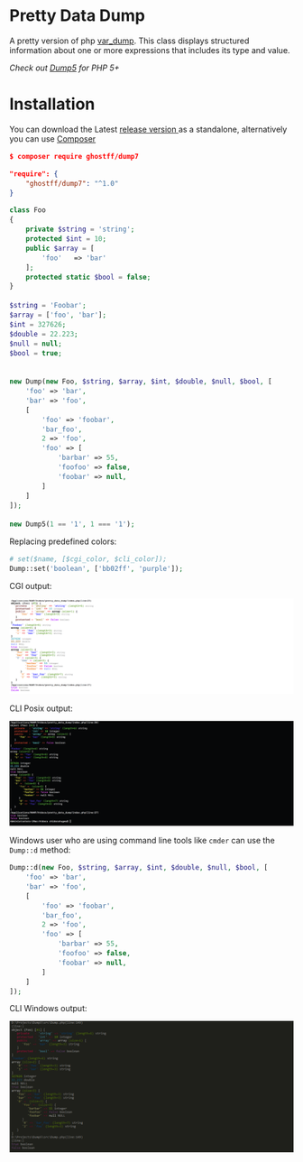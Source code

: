 # Pretty Data Dump
A pretty version of php [var_dump](http://php.net/manual/en/function.var-dump.php). This class displays structured information about one or more expressions that includes its type and value.

_Check out [Dump5](https://github.com/Ghostff/Dump5) for PHP 5+_

# Installation   
You can download the  Latest [release version ](https://github.com/Ghostff/pretty_data_dump/releases/) as a standalone, alternatively you can use [Composer](https://getcomposer.org/) 
```json
$ composer require ghostff/dump7
```
```json
"require": {
    "ghostff/dump7": "^1.0"
}
```    

```php
class Foo
{
	private $string = 'string';
	protected $int = 10;
	public $array = [
	    'foo'   => 'bar'
	];
	protected static $bool = false;
}

$string = 'Foobar';
$array = ['foo', 'bar'];
$int = 327626;
$double = 22.223;
$null = null;
$bool = true;


new Dump(new Foo, $string, $array, $int, $double, $null, $bool, [
    'foo' => 'bar',
    'bar' => 'foo',
    [
        'foo' => 'foobar',
        'bar_foo',
        2 => 'foo',
        'foo' => [
            'barbar' => 55,
            'foofoo' => false,
            'foobar' => null,
        ]
    ]
]);

new Dump5(1 == '1', 1 === '1');
```
Replacing predefined colors:
```php
# set($name, [$cgi_color, $cli_color]);
Dump::set('boolean', ['bb02ff', 'purple']);
```
CGI output:    

![cgi screenshot](cgi.png)

CLI Posix output:     
    
![cli screenshot](posix.png)

Windows user who are using command line tools like `cmder` can use the `Dump::d` method:
```php
Dump::d(new Foo, $string, $array, $int, $double, $null, $bool, [
    'foo' => 'bar',
    'bar' => 'foo',
    [
        'foo' => 'foobar',
        'bar_foo',
        2 => 'foo',
        'foo' => [
            'barbar' => 55,
            'foofoo' => false,
            'foobar' => null,
        ]
    ]
]);
```
CLI Windows output:

![cli screenshot](posixWin.png)
